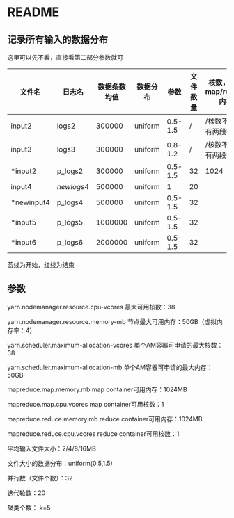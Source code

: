 # README

## 记录所有输入的数据分布

这里可以先不看，直接看第二部分参数就可

| 文件名     | 日志名     | 数据条数均值 | 数据分布 | 参数    | 文件数量 | 核数，单个map/reduce内存 |
| ---------- | ---------- | ------------ | -------- | ------- | -------- | ------------------------ |
| input2     | logs2      | 300000       | uniform  | 0.5-1.5 | /        | /核数不够，有两段折线    |
| input3     | logs3      | 300000       | uniform  | 0.8-1.2 | /        | /核数不够，有两段折线    |
| *input2    | p_logs2    | 300000       | uniform  | 0.5-1.5 | 32       | 1024                     |
| input4     | *newlogs4* | 500000       | uniform  | 1       | 20       |                          |
| *newinput4 | p_logs4    | 500000       | uniform  | 0.5-1.5 | 32       |                          |
| *input5    | p_logs5    | 1000000      | uniform  | 0.5-1.5 | 32       |                          |
| *input6    | p_logs6    | 2000000      | uniform  | 0.5-1.5 | 32       |                          |

蓝线为开始，红线为结束

## 参数

yarn.nodemanager.resource.cpu-vcores       最大可用核数：38

yarn.nodemanager.resource.memory-mb    节点最大可用内存：50GB（虚拟内存率：4）

yarn.scheduler.maximum-allocation-vcores 单个AM容器可申请的最大核数：38

yarn.scheduler.maximum-allocation-mb       单个AM容器可申请的最大内存：50GB

mapreduce.map.memory.mb		 map container可用内存：1024MB

mapreduce.map.cpu.vcores		    map container可用核数：1

mapreduce.reduce.memory.mb     reduce container可用内存：1024MB

mapreduce.reduce.cpu.vcores        reduce container可用核数：1

平均输入文件大小：2/4/8/16MB

文件大小的数据分布：uniform(0.5,1.5)

并行数（文件个数）：32

迭代轮数：20

聚类个数： k=5

